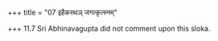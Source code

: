 +++
title = "07 इहैकस्थञ् जगत्कृत्स्नम्"

+++
11.7 Sri Abhinavagupta did not comment upon this sloka.
